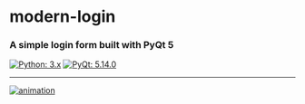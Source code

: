 # modern-login

### A simple login form built with PyQt 5

[![Python: 3.x](https://img.shields.io/badge/python-3.x-blue?logo=python&logoColor=FFE873)](https://www.python.org/downloads)
[![PyQt: 5.14.0](https://img.shields.io/badge/pyqt-5.14.0-darkgreen)](https://pypi.org/project/PyQt5)

___

[![animation][1]][1]

[1]: https://raw.githubusercontent.com/sinusphi/modern-login/main/img/animation.gif
